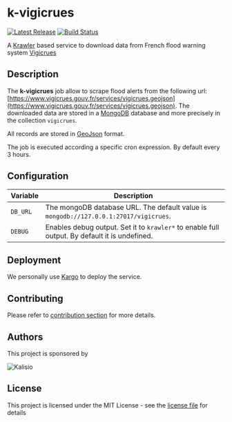 # k-vigicrues

[![Latest Release](https://img.shields.io/github/v/tag/kalisio/k-vigicrues?sort=semver&label=latest)](https://github.com/kalisio/k-vigcrues/releases)
[![Build Status](https://travis-ci.com/kalisio/k-vigicrues.png?branch=master)](https://travis-ci.com/kalisio/k-vigicrues)

A [Krawler](https://kalisio.github.io/krawler/) based service to download data from French flood warning system [Vigicrues](https://www.vigicrues.gouv.fr/)

## Description

The **k-vigicrues** job allow to scrape flood alerts from the following url: [https://www.vigicrues.gouv.fr/services/vigicrues.geojson](https://www.vigicrues.gouv.fr/services/vigicrues.geojson). The downloaded data are stored in a [MongoDB](https://www.mongodb.com/) database and more precisely in the collection `vigicrues`.

All records are stored in [GeoJson](https://fr.wikipedia.org/wiki/GeoJSON) format.

The job is executed according a specific cron expression. By default every 3 hours.

## Configuration

| Variable | Description |
|--- | --- |
| `DB_URL` | The mongoDB database URL. The default value is `mongodb://127.0.0.1:27017/vigicrues`. |
| `DEBUG` | Enables debug output. Set it to `krawler*` to enable full output. By default it is undefined. |

## Deployment

We personally use [Kargo](https://kalisio.github.io/kargo/) to deploy the service.

## Contributing

Please refer to [contribution section](./CONTRIBUTING.md) for more details.

## Authors

This project is sponsored by 

![Kalisio](https://s3.eu-central-1.amazonaws.com/kalisioscope/kalisio/kalisio-logo-black-256x84.png)

## License

This project is licensed under the MIT License - see the [license file](./LICENSE) for details



